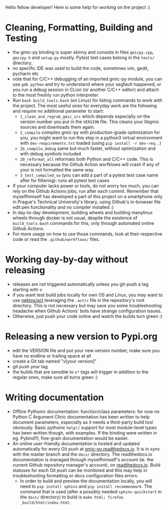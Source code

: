 Hello fellow developer!
Here is some help for working on the project :)

# Cleaning, Formatting, Building and Testing
- the gmic-py binding is super skinny and consists in files `gmicpy.cpp`, `gmicpy.h` and `setup.py` mostly. Pytest test cases belong in the `tests/` directory.
- no specific IDE was used to build the code, sometimes vim, gedit, pycharm etc
- note that for C/C++ debugging of an imported gmic-py module, you can use `gdb python` and try to understand where your segfault happened, or you run a debug session in CLion (or another C/C++ editor) and attach to the most freshly run python interpreter.
- Run `bash build_tools.bash` (on Linux) for listing commands to work with the project. The most useful ones for everyday work are the following and require no additional parameter to start:
  - `1_clean_and_regrab_gmic_src` which depends especially on the version number you put in the `VERSION` file. This cleans your libgmic sources and downloads them again.
  - `2_compile` compiles gmic-py with production-grade optimization for you, you might want to run this step in a python3 virtual environment with `dev-requirements.txt` loaded (using `pip install -r dev-req..`)
  - `2b_compile_debug` same but much faster, without optimization and with debug symbols included
  - `20_reformat_all` reformats both Python and C/C++ code. This is necessary because the Github Action worfklows will crash if any of your is not formatted the same way.
  - `3_test_compiled_so` (you can add a part of a pytest test case name after for filtering): runs all pytest test cases
- If your computer lacks power or tools, do not worry too much, you can rely on the Github Actions jobs, run after each commit. Remember that myselfhimself has developed a part of this project on a smartphone only in Prague's Technical University's library, using Github's in-browser file edit pen functionality and no compiler installed :)
- In day-to-day development, building wheels and building manylinux wheels through docker is not usual, despite the existence of `build_tools.bash` commands for this, only through automated online Github Actions.
- For more usage on how to use those commands, look at their respective code or read the `.github/workflows/` files.

# Working day-by-day without releasing
- releases are not triggered automatically unless you git-push a tag starting with v
- if you want test build jobs locally for own OS and Linux, you may want to use [nektos/act](https://github.com/nektos/act) leveraging the `.actrc` file in the repository's root directory. This is not necessary but may save you some troubleshooting headache when Github Actions' bots have strange configuration issues.
- Otherwise, just push your code online and watch the builds turn green :)

# Releasing a new version to Pypi.org
- edit the VERSION file and put your new version number, make sure you have no endline or trailing space at all
- create a Git tab named "v[your version]"
- git push your tag
- the builds that are sensible to `v*` tags will trigger in addition to the regular ones, make sure all turns green :)

# Writing documentation
- Offline Pythonic documentation: function/class parameters: for now no Python C Argument Clinic documentation has been written to help document parameters, especially as it needs a third-party build tool obviously. Basic pythonic `help()` support for most module-level types has been written though, with examples. If the binding were written in eg. Pybind11, fine-grain documentation would be easier.
- An online user-friendly documentation is hosted and updated automatically for every Git push at [gmic-py.readthedocs.io](https://gmic-py.readthedocs.io). It is in sync with the master branch and the `docs/` directory. The readthedocs.io documentation is managed through myselfhimself's account (ie. the current Github repository manager's account), on [readthedocs.io](https://readthedocs.io). Build statuses for each Git push can be monitored and this may help in troubleshooting formatting or docs configuration files errors.
  - In order to build and preview the documentation locally, you will need to `pip install sphinx` and `pip install recommonmark`. The command that is used (after a possibly needed `sphinx-quickstart` in the `docs/` directory) to build is `make html; firefox _build/html/index.html`.
